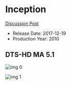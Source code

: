 # Inception

[Discussion Post](https://www.avsforum.com/threads/bass-eq-for-filtered-movies.2995212/post-56880990)

* Release Date: 2017-12-19
* Production Year: 2010

## DTS-HD MA 5.1

![img 0](https://i.imgur.com/5puxeO4.jpg)

![img 1](https://i.imgur.com/RKgQTaY.png)

